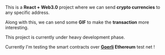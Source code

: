 This is a <b>React + Web3.0</b> project where we can send <b>crypto currencies</b> to any specific address.<br />

Along with this, we can send some <b>GIF</b> to make the <b>transaction</b> more interesting.<br />

This project is currently under heavy development phase.<br />

Currently I'm testing the smart contracts over <a href="https://goerlifaucet.com/"><b>Goerli</a> Ethereum</b> test net ! <br />
